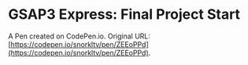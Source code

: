 # GSAP3 Express: Final Project Start

A Pen created on CodePen.io. Original URL: [https://codepen.io/snorkltv/pen/ZEEoPPd](https://codepen.io/snorkltv/pen/ZEEoPPd).

